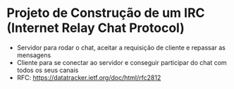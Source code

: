 # Projeto de Construção de um IRC (Internet Relay Chat Protocol)

- Servidor para rodar o chat, aceitar a requisição de cliente e repassar as mensagens
- Cliente para se conectar ao servidor e conseguir participar do chat com todos os seus canais
- RFC: https://datatracker.ietf.org/doc/html/rfc2812

